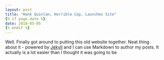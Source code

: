 ```yaml
---
layout: post
title: "Hank Quinlan, Horrible Cop, Launches Site"
{% if page.date %}
date: 2018-05-05
{% endif %}
---
```


Well. Finally got around to putting this old website together. Neat thing about it -
powered by [Jekyll](http://jekyllrb.com) and I can use Markdown to author my posts. 
It actually is a lot easier than I thought it was going to be
